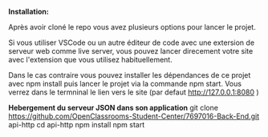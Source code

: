 <b>Installation:</b>

Après avoir cloné le repo vous avez plusieurs options pour lancer le projet.

Si vous utiliser VSCode ou un autre éditeur de code avec une extersion de serveur web comme live server, vous pouvez lancer direcement votre site avec l'extension que vous utilisez habituellement.

Dans le cas contraire vous pouvez installer les dépendances de ce projet avec npm install puis lancer le projet via la commande npm start. Vous verrez dans le termninal le lien vers le site (par defaut http://127.0.0.1:8080 )


<b>Hebergement du serveur JSON dans son application</b>
git clone https://github.com/OpenClassrooms-Student-Center/7697016-Back-End.git api-http 
cd api-http 
npm install 
npm start
